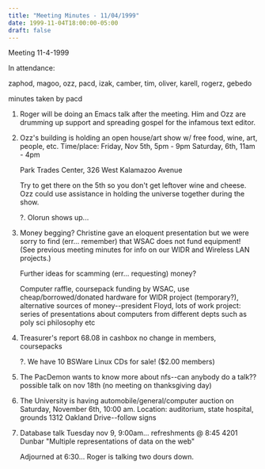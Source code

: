 ```yaml
---
title: "Meeting Minutes - 11/04/1999"
date: 1999-11-04T18:00:00-05:00
draft: false
---
```


Meeting 11-4-1999 </p><p>
In attendance: </p><p>
zaphod, magoo, ozz, pacd, izak, camber, tim, oliver, karell, rogerz, gebedo </p><p>
minutes taken by pacd </p><p>
1. Roger will be doing an Emacs talk after the meeting.  Him and Ozz are drumming up support and spreading gospel for the infamous text editor.  </p><p>
2. Ozz's building is holding an open house/art show w/ free food, wine, art, people, etc. 	Time/place: Friday, Nov 5th, 5pm - 9pm  		    Saturday, 6th, 11am - 4pm </p><p>
		    Park Trades Center, 326 West Kalamazoo Avenue  </p><p>
	Try to get there on the 5th so you don't get leftover wine and cheese. 	Ozz could use assistance in holding the universe together during the show. </p><p>
?. Olorun shows up... </p><p>
3. Money begging?  Christine gave an eloquent presentation but we were sorry to find (err... remember) that WSAC does not fund equipment!  (See previous meeting minutes for info on our WIDR and Wireless LAN projects.) </p><p>
	Further ideas for scamming (err... requesting) money? </p><p>
	Computer raffle, coursepack funding by WSAC, use cheap/borrowed/donated hardware for WIDR project (temporary?), alternative sources of money--president Floyd, lots of work project: series of presentations about computers from different depts such as poly sci philosophy etc </p><p>
4. Treasurer's report 	68.08 in cashbox 	no change in members, coursepacks </p><p>
?. We have 10 BSWare Linux CDs for sale!  ($2.00 members) </p><p>
5. The PacDemon wants to know more about nfs--can anybody do a talk?? 	possible talk on nov 18th (no meeting on thanksgiving day)	 </p><p>
6. The University is having automobile/general/computer auction on Saturday, November 6th, 10:00 am.  Location: auditorium, state hospital, grounds 1312 Oakland Drive--follow signs </p><p>
7. Database talk Tuesday nov 9, 9:00am... refreshments @ 8:45 4201 Dunbar    "Multiple representations of data on the web" </p><p>
Adjourned at 6:30... Roger is talking two dours down. </p><p>
</p>
